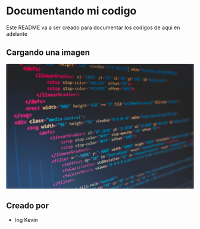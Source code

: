 # Documentando mi codigo

Este README va a ser creado para documentar los codigos de aqui en adelante

## Cargando una imagen

![Imagen de prueba](img/imagen_programacion.jpg)

## Creado por

- Ing Kevin